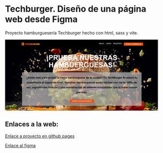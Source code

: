 # Techburger. Diseño de una página web desde Figma
Proyecto hamburguesería Techburger hecho con html, sass y vite.

![Muestra web](src/assets/img/image.png)

## Enlaces a la web:

[Enlace a proyecto en github pages](https://jvillos.github.io/TECHBURGER/)

[Enlace al figma](https://www.figma.com/design/QRAAlD20o2UtV1ONisIjFA/Practica1?node-id=0-1&t=UPVUttUQ0UzPcGKt-1)